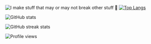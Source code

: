 ![I make stuff that may or may not break other stuff :moyai:](https://user-images.githubusercontent.com/64209400/222971111-80182647-219f-4143-ad38-d3a3464349d6.png)
[![Top Langs](https://github-readme-stats.vercel.app/api/top-langs/?username=poescat&theme=dark)](https://github.com/anuraghazra/github-readme-stats)

![GitHub stats](https://github-readme-stats.vercel.app/api?username=poescat&show_icons=true&theme=dark)  

![GitHub streak stats](https://streak-stats.demolab.com/?user=poescat)  

![Profile views](https://gpvc.arturio.dev/poescat)  

